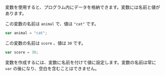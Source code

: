変数を使用すると、プログラム内にデータを格納できます。変数には名前と値があります。

この変数の名前は `animal` で、値は `"cat"` です。

```javascript
var animal = "cat";
```

この変数の名前は `score` 、値は `30` です。

```javascript
var score = 30;
```

変数を作成するには、変数に名前を付けて値に設定します。変数の名前は常に `var` の後になり、空白を含むことはできません。